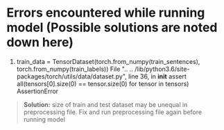 # Errors encountered while running model (Possible solutions are noted down here)

1. train_data = TensorDataset(torch.from_numpy(train_sentences), torch.from_numpy(train_labels))
File ".. .. /lib/python3.6/site-packages/torch/utils/data/dataset.py", line 36, in __init__
    assert all(tensors[0].size(0) == tensor.size(0) for tensor in tensors)
AssertionError

> **Solution:** size of train and test dataset may be unequal in preprocessing file. Fix and run preprocessing file again before running model
